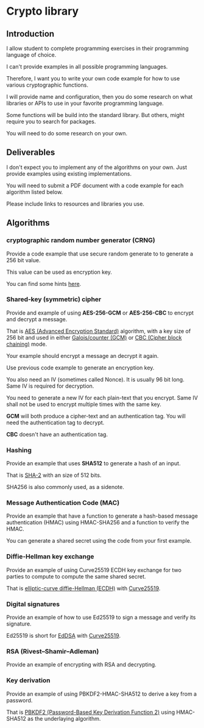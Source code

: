 # Crypto library

## Introduction

I allow student to complete programming exercises in their programming language
of choice.

I can't provide examples in all possible programming languages.

Therefore, I want you to write your own code example for how to use various
cryptographic functions.

I will provide name and configuration, then you do some research on what
libraries or APIs to use in your favorite programming language.

Some functions will be build into the standard library.
But others, might require you to search for packages.

You will need to do some research on your own.

## Deliverables

I don't expect you to implement any of the algorithms on your own.
Just provide examples using existing implementations.

You will need to submit a PDF document with a code example for each algorithm
listed below.

Please include links to resources and libraries you use.


## Algorithms

### cryptographic random number generator (CRNG)

Provide a code example that use secure random generate to to generate a 256 bit
value.

This value can be used as encryption key.

You can find some hints
[here](https://cheatsheetseries.owasp.org/cheatsheets/Cryptographic_Storage_Cheat_Sheet.html#secure-random-number-generation).

### Shared-key (symmetric) cipher

Provide and example of using **AES-256-GCM** or **AES-256-CBC** to encrypt and
decrypt a message.

That is [AES (Advanced Encryption
Standard)](https://en.wikipedia.org/wiki/Advanced_Encryption_Standard)
algorithm, with a key size of 256 bit and used in either
[Galois/counter (GCM)](https://en.wikipedia.org/wiki/Block_cipher_mode_of_operation#Galois/counter_(GCM))
or [CBC (Cipher block
chaining)](https://en.wikipedia.org/wiki/Block_cipher_mode_of_operation#Cipher_block_chaining_(CBC))
mode.

Your example should encrypt a message an decrypt it again.

Use previous code example to generate an encryption key.

You also need an IV (sometimes called Nonce).
It is usually 96 bit long.
Same IV is required for decryption.

You need to generate a new IV for each plain-text that you
encrypt.
Same IV shall not be used to encrypt multiple times with the same key.

**GCM** will both produce a cipher-text and an authentication tag.
You will need the authentication tag to decrypt.

**CBC** doesn't have an authentication tag.

### Hashing

Provide an example that uses **SHA512** to generate a hash of an input.

That is [SHA-2](https://en.wikipedia.org/wiki/SHA-2) with an size of 512 bits.

SHA256 is also commonly used, as a sidenote.

### Message Authentication Code (MAC)

Provide an example that have a function to generate a hash-based message
authentication (HMAC) using HMAC-SHA256 and a function to verify the HMAC.

You can generate a shared secret using the code from your first example.

### Diffie-Hellman key exchange

Provide an example of using Curve25519 ECDH key exchange
for two parties to compute to compute the same shared secret.

That is [elliptic-curve diffie-Hellman
(ECDH)](https://en.wikipedia.org/wiki/Elliptic-curve_Diffie%E2%80%93Hellman)
with [Curve25519](https://en.wikipedia.org/wiki/Curve25519).

### Digital signatures

Provide an example of how to use Ed25519 to sign a message and verify its
signature.

Ed25519 is short for [EdDSA](https://en.wikipedia.org/wiki/EdDSA) with
[Curve25519](https://en.wikipedia.org/wiki/Curve25519).

### RSA (Rivest–Shamir–Adleman)

Provide an example of encrypting with RSA and decrypting.

### Key derivation

Provide an example of using PBKDF2-HMAC-SHA512 to derive a key from a password.

That is [PBKDF2 (Password-Based Key Derivation Function
2)](https://en.wikipedia.org/wiki/PBKDF2) using HMAC-SHA512 as the underlaying
algorithm.